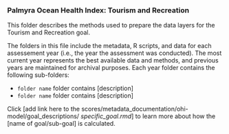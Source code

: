 ### Palmyra Ocean Health Index: Tourism and Recreation 

This folder describes the methods used to prepare the data layers for the Tourism and Recreation goal. 


The folders in this file include the metadata, R scripts, and data for each assessement year (i.e., the year the assessment was conducted). The most current year represents the best available data and methods, and previous years are maintained for archival purposes. Each year folder contains the following sub-folders:  

- `folder name` folder contains [description]
- `folder name` folder contains [description]

Click [add link here to the scores/metadata_documentation/ohi-model/goal_descriptions/ *specific_goal.rmd*] to learn more about how the [name of goal/sub-goal] is calculated. 





